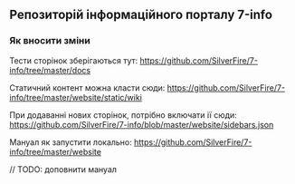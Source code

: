 ## Репозиторій інформаційного порталу 7-info

### Як вносити зміни

Тести сторінок зберігаються тут: https://github.com/SilverFire/7-info/tree/master/docs

Статичний контент можна класти сюди: https://github.com/SilverFire/7-info/tree/master/website/static/wiki

При додаванні нових сторінок, потрібно включати ії сюди: https://github.com/SilverFire/7-info/blob/master/website/sidebars.json

Мануал як запустити локально: https://github.com/SilverFire/7-info/tree/master/website

// TODO: доповнити мануал

